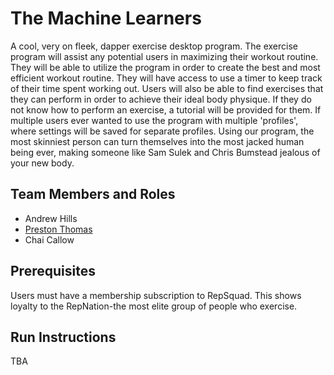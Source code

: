 # The Machine Learners

A cool, very on fleek, dapper exercise desktop program. The exercise program will assist any potential users in maximizing their workout routine. They will be able to utilize the program in order to create the best and most efficient workout routine. They will have access to use a timer to keep track of their time spent working out. Users will also be able to find exercises that they can perform in order to achieve their ideal body physique. If they do not know how to perform an exercise, a tutorial will be provided for them. If multiple users ever wanted to use the program with multiple 'profiles', where settings will be saved for separate profiles. Using our program, the most skinniest person can turn themselves into the most jacked human being ever, making someone like Sam Sulek and Chris Bumstead jealous of your new body.

## Team Members and Roles

* Andrew Hills
* [Preston Thomas](https://github.com/preston-thomas/CIS350-HW2-Thomas)
* Chai Callow

## Prerequisites
Users must have a membership subscription to RepSquad. This shows loyalty to the RepNation-the most elite group of people who exercise.

## Run Instructions
TBA
